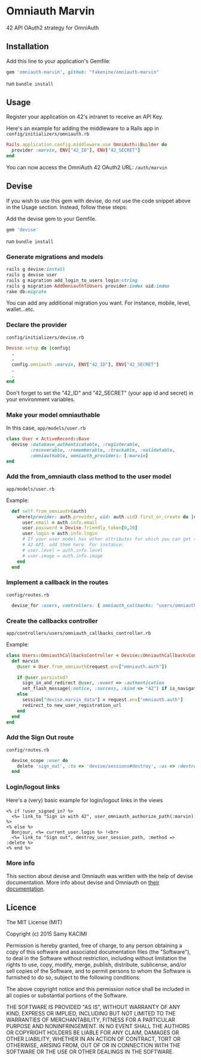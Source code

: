 # Omniauth Marvin

42 API OAuth2 strategy for OmniAuth

## Installation

Add this line to your application's Gemfile:

```ruby
gem 'omniauth-marvin', github: "fakenine/omniauth-marvin"
```

run `bundle install`

## Usage

Register your application on 42's intranet to receive an API Key.

Here's an example for adding the middleware to a Rails app in `config/initializers/omniauth.rb`

```ruby
Rails.application.config.middleware.use OmniAuth::Builder do
  provider :marvin, ENV["42_ID"], ENV["42_SECRET"]
end
```

You can now access the OmniAuth 42 OAuth2 URL: `/auth/marvin`

## Devise

If you wish to use this gem with devise, do not use the code snippet above in the Usage section. Instead, follow these steps:

Add the devise gem to your Gemfile.

```ruby
gem 'devise'
```

run `bundle install`

### Generate migrations and models

```ruby
rails g devise:install
rails g devise user
rails g migration add_login_to_users login:string
rails g migration AddOmniauthToUsers provider:index uid:index
rake db:migrate
```

You can add any additional migration you want. For instance, mobile, level, wallet...etc.

### Declare the provider
`config/initializers/devise.rb`

```ruby
Devise.setup do |config|
  .
  .
  config.omniauth :marvin, ENV["42_ID"], ENV["42_SECRET"]
  .
  .
end
```

Don't forget to set the "42_ID" and "42_SECRET" (your app id and secret) in your environment variables.


### Make your model omniauthable

In this case, `app/models/user.rb`

```ruby
class User < ActiveRecord::Base
  devise :database_authenticatable, :registerable,
         :recoverable, :rememberable, :trackable, :validatable,
         :omniauthable, omniauth_providers: [:marvin]
end
```

### Add the from_omniauth class method to the user model

`app/models/user.rb`

Example:

```ruby
  def self.from_omniauth(auth)
    where(provider: auth.provider, uid: auth.uid).first_or_create do |user|
      user.email = auth.info.email
      user.password = Devise.friendly_token[0,20]
      user.login = auth.info.login
      # If your user model has other attributes for which you can get the values via the
      # 42 API, add them here. For instance:
      # user.level = auth.info.level
      # user.image = auth.info.image
    end
  end
```

### Implement a callback in the routes

`config/routes.rb`

```ruby
  devise_for :users, controllers: { omniauth_callbacks: "users/omniauth_callbacks" }
```

### Create the callbacks controller

`app/controllers/users/omniauth_callbacks_controller.rb`

Example:

```ruby
class Users::OmniauthCallbacksController < Devise::OmniauthCallbacksController
  def marvin
    @user = User.from_omniauth(request.env["omniauth.auth"])

    if @user.persisted?
      sign_in_and_redirect @user, :event => :authentication
      set_flash_message(:notice, :success, :kind => "42") if is_navigational_format?
    else
      session["devise.marvin_data"] = request.env["omniauth.auth"]
      redirect_to new_user_registration_url
    end
  end
end
```

### Add the Sign Out route

`config/routes.rb`

```ruby
  devise_scope :user do
    delete 'sign_out', :to => 'devise/sessions#destroy', :as => :destroy_user_session_path
  end
```

### Login/logout links

Here's a (very) basic example for login/logout links in the views

```
<% if !user_signed_in? %>
  <%= link_to "Sign in with 42", user_omniauth_authorize_path(:marvin) %>
<% else %>
  Bonjour, <%= current_user.login %> !<br>
  <%= link_to "Sign out", destroy_user_session_path, :method => :delete %>
<% end %>
```

### More info

This section about devise and Omniauth was written with the help of devise documentation.
More info about devise and Omniauth on [their documentation](https://github.com/plataformatec/devise/wiki/OmniAuth:-Overview "their documentation").

## Licence

The MIT License (MIT)

Copyright (c) 2015 Samy KACIMI

Permission is hereby granted, free of charge, to any person obtaining a copy
of this software and associated documentation files (the "Software"), to deal
in the Software without restriction, including without limitation the rights
to use, copy, modify, merge, publish, distribute, sublicense, and/or sell
copies of the Software, and to permit persons to whom the Software is
furnished to do so, subject to the following conditions:

The above copyright notice and this permission notice shall be included in
all copies or substantial portions of the Software.

THE SOFTWARE IS PROVIDED "AS IS", WITHOUT WARRANTY OF ANY KIND, EXPRESS OR
IMPLIED, INCLUDING BUT NOT LIMITED TO THE WARRANTIES OF MERCHANTABILITY,
FITNESS FOR A PARTICULAR PURPOSE AND NONINFRINGEMENT. IN NO EVENT SHALL THE
AUTHORS OR COPYRIGHT HOLDERS BE LIABLE FOR ANY CLAIM, DAMAGES OR OTHER
LIABILITY, WHETHER IN AN ACTION OF CONTRACT, TORT OR OTHERWISE, ARISING FROM,
OUT OF OR IN CONNECTION WITH THE SOFTWARE OR THE USE OR OTHER DEALINGS IN
THE SOFTWARE.
